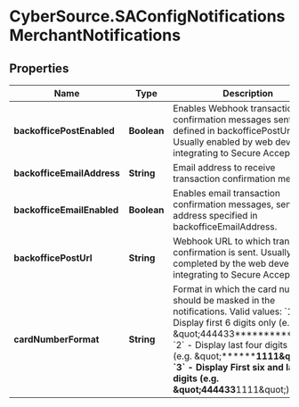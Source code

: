 # CyberSource.SAConfigNotificationsMerchantNotifications

## Properties
Name | Type | Description | Notes
------------ | ------------- | ------------- | -------------
**backofficePostEnabled** | **Boolean** | Enables Webhook transaction confirmation messages sent to URL defined in backofficePostUrl. Usually enabled by web developers integrating to Secure Acceptance. | [optional] 
**backofficeEmailAddress** | **String** | Email address to receive transaction confirmation messages. | [optional] 
**backofficeEmailEnabled** | **Boolean** | Enables email transaction confirmation messages, sent to the address specified in backofficeEmailAddress. | [optional] 
**backofficePostUrl** | **String** | Webhook URL to which transaction confirmation is sent. Usually completed by the web developers integrating to Secure Acceptance. | [optional] 
**cardNumberFormat** | **String** | Format in which the card number should be masked in the notifications.   Valid values: &#x60;1&#x60; - Display first 6 digits only (e.g. \&quot;444433**********\&quot;)  &#x60;2&#x60; - Display last four digits only (e.g. \&quot;************1111\&quot;)  &#x60;3&#x60; - Display First six and last four digits (e.g. \&quot;444433******1111\&quot;)  | [optional] 


